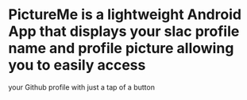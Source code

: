 # PictureMe is a lightweight Android App that displays your slac profile name and profile picture allowing you to easily access 
your Github profile with just a tap of a button
